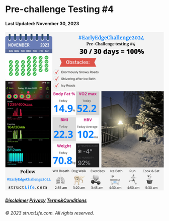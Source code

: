 # Pre-challenge Testing #4

#### Last Updated: November 30, 2023

![Daily report for November 30, 2023 from structLife.com for a 2024 daily morning routine pre-challenge testing 4 - EarlyEdgeChallenge2024. ](../images/products/challenge-2023-11-30-pre-challenge-testing-4-EarlyEdgeChallenge2024.png)


##### [Disclaimer](/about-disclaimer)  [Privacy](/about-privacy-policy)  [Terms&Conditions](/about-terms-conditions)

###### © 2023 structLife.com. All rights reserved.